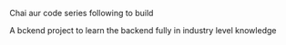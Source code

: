 Chai aur code series following to build 

A bckend project to learn the backend fully in industry level knowledge 

